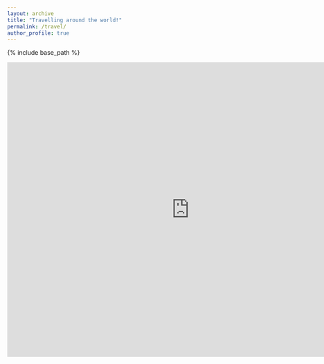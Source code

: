 ```yaml
---
layout: archive
title: "Travelling around the world!"
permalink: /travel/
author_profile: true
---
```


{% include base_path %}
 
 <iframe src="https://www.google.com/maps/d/u/0/embed?mid=1JF2LV6sEQjCcZ1wfwJcakYrIFGriCNCS" width="840" height="680" frameborder="0" style="border:0"></iframe>

